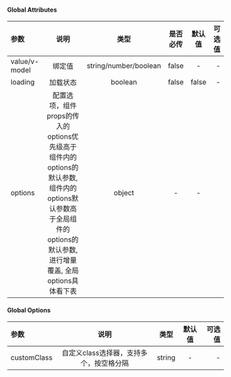 #### Global Attributes ####

|参数|说明|类型|是否必传|默认值|可选值|
|:-|:-:|:-:|:-:|:-:|-:|
|value/v-model|绑定值|string/number/boolean|false|-|-|
|loading|加载状态|boolean|false|false|-|
|options|配置选项，组件props的传入的options优先级高于组件内的options的默认参数, 组件内的options默认参数高于全局组件的options的默认参数, 进行增量覆盖, 全局options具体看下表|object|-|-|

#### Global Options ####
|参数|说明|类型|默认值|可选值|
|:-|:-:|:-:|:-:|-:|
|customClass|自定义class选择器，支持多个，按空格分隔|string|-|-|
